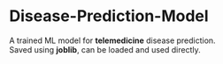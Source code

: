 # Disease-Prediction-Model

A trained ML model for **telemedicine** disease prediction.  
Saved using **joblib**, can be loaded and used directly.
